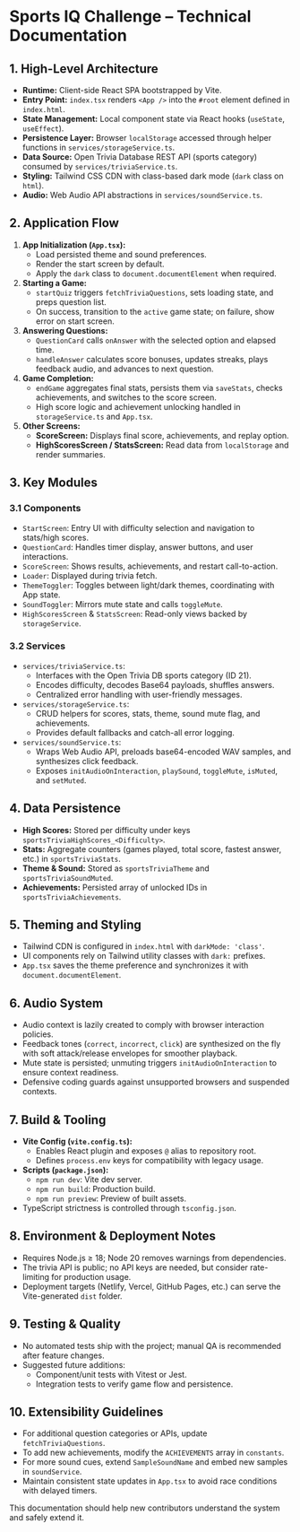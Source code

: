 # Sports IQ Challenge – Technical Documentation

## 1. High-Level Architecture
- **Runtime:** Client-side React SPA bootstrapped by Vite.
- **Entry Point:** `index.tsx` renders `<App />` into the `#root` element defined in `index.html`.
- **State Management:** Local component state via React hooks (`useState`, `useEffect`).
- **Persistence Layer:** Browser `localStorage` accessed through helper functions in `services/storageService.ts`.
- **Data Source:** Open Trivia Database REST API (sports category) consumed by `services/triviaService.ts`.
- **Styling:** Tailwind CSS CDN with class-based dark mode (`dark` class on `html`).
- **Audio:** Web Audio API abstractions in `services/soundService.ts`.

## 2. Application Flow
1. **App Initialization (`App.tsx`):**
   - Load persisted theme and sound preferences.
   - Render the start screen by default.
   - Apply the `dark` class to `document.documentElement` when required.
2. **Starting a Game:**
   - `startQuiz` triggers `fetchTriviaQuestions`, sets loading state, and preps question list.
   - On success, transition to the `active` game state; on failure, show error on start screen.
3. **Answering Questions:**
   - `QuestionCard` calls `onAnswer` with the selected option and elapsed time.
   - `handleAnswer` calculates score bonuses, updates streaks, plays feedback audio, and advances to next question.
4. **Game Completion:**
   - `endGame` aggregates final stats, persists them via `saveStats`, checks achievements, and switches to the score screen.
   - High score logic and achievement unlocking handled in `storageService.ts` and `App.tsx`.
5. **Other Screens:**
   - **ScoreScreen:** Displays final score, achievements, and replay option.
   - **HighScoresScreen / StatsScreen:** Read data from `localStorage` and render summaries.

## 3. Key Modules
### 3.1 Components
- `StartScreen`: Entry UI with difficulty selection and navigation to stats/high scores.
- `QuestionCard`: Handles timer display, answer buttons, and user interactions.
- `ScoreScreen`: Shows results, achievements, and restart call-to-action.
- `Loader`: Displayed during trivia fetch.
- `ThemeToggler`: Toggles between light/dark themes, coordinating with App state.
- `SoundToggler`: Mirrors mute state and calls `toggleMute`.
- `HighScoresScreen` & `StatsScreen`: Read-only views backed by `storageService`.

### 3.2 Services
- `services/triviaService.ts`:
  - Interfaces with the Open Trivia DB sports category (ID 21).
  - Encodes difficulty, decodes Base64 payloads, shuffles answers.
  - Centralized error handling with user-friendly messages.
- `services/storageService.ts`:
  - CRUD helpers for scores, stats, theme, sound mute flag, and achievements.
  - Provides default fallbacks and catch-all error logging.
- `services/soundService.ts`:
  - Wraps Web Audio API, preloads base64-encoded WAV samples, and synthesizes click feedback.
  - Exposes `initAudioOnInteraction`, `playSound`, `toggleMute`, `isMuted`, and `setMuted`.

## 4. Data Persistence
- **High Scores:** Stored per difficulty under keys `sportsTriviaHighScores_<Difficulty>`.
- **Stats:** Aggregate counters (games played, total score, fastest answer, etc.) in `sportsTriviaStats`.
- **Theme & Sound:** Stored as `sportsTriviaTheme` and `sportsTriviaSoundMuted`.
- **Achievements:** Persisted array of unlocked IDs in `sportsTriviaAchievements`.

## 5. Theming and Styling
- Tailwind CDN is configured in `index.html` with `darkMode: 'class'`.
- UI components rely on Tailwind utility classes with `dark:` prefixes.
- `App.tsx` saves the theme preference and synchronizes it with `document.documentElement`.

## 6. Audio System
- Audio context is lazily created to comply with browser interaction policies.
- Feedback tones (`correct`, `incorrect`, `click`) are synthesized on the fly with soft attack/release envelopes for smoother playback.
- Mute state is persisted; unmuting triggers `initAudioOnInteraction` to ensure context readiness.
- Defensive coding guards against unsupported browsers and suspended contexts.

## 7. Build & Tooling
- **Vite Config (`vite.config.ts`):**
  - Enables React plugin and exposes `@` alias to repository root.
  - Defines `process.env` keys for compatibility with legacy usage.
- **Scripts (`package.json`):**
  - `npm run dev`: Vite dev server.
  - `npm run build`: Production build.
  - `npm run preview`: Preview of built assets.
- TypeScript strictness is controlled through `tsconfig.json`.

## 8. Environment & Deployment Notes
- Requires Node.js ≥ 18; Node 20 removes warnings from dependencies.
- The trivia API is public; no API keys are needed, but consider rate-limiting for production usage.
- Deployment targets (Netlify, Vercel, GitHub Pages, etc.) can serve the Vite-generated `dist` folder.

## 9. Testing & Quality
- No automated tests ship with the project; manual QA is recommended after feature changes.
- Suggested future additions:
  - Component/unit tests with Vitest or Jest.
  - Integration tests to verify game flow and persistence.

## 10. Extensibility Guidelines
- For additional question categories or APIs, update `fetchTriviaQuestions`.
- To add new achievements, modify the `ACHIEVEMENTS` array in `constants`.
- For more sound cues, extend `SampleSoundName` and embed new samples in `soundService`.
- Maintain consistent state updates in `App.tsx` to avoid race conditions with delayed timers.

This documentation should help new contributors understand the system and safely extend it.
